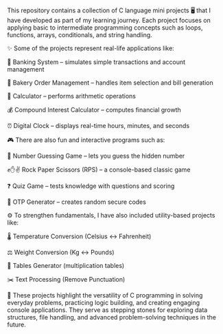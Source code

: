 This repository contains a collection of C language mini projects 🖥️ that I have developed as part of my learning journey. Each project focuses on applying basic to intermediate programming concepts such as loops, functions, arrays, conditionals, and string handling.

✨ Some of the projects represent real-life applications like:

🏦 Banking System – simulates simple transactions and account management

🥐 Bakery Order Management – handles item selection and bill generation

🧮 Calculator – performs arithmetic operations

💰 Compound Interest Calculator – computes financial growth

⏰ Digital Clock – displays real-time hours, minutes, and seconds

🎮 There are also fun and interactive programs such as:

🎲 Number Guessing Game – lets you guess the hidden number

✊✋✌ Rock Paper Scissors (RPS) – a console-based classic game

❓ Quiz Game – tests knowledge with questions and scoring

🔑 OTP Generator – creates random secure codes

⚙️ To strengthen fundamentals, I have also included utility-based projects like:

🌡️ Temperature Conversion (Celsius ↔ Fahrenheit)

⚖️ Weight Conversion (Kg ↔ Pounds)

🔢 Tables Generator (multiplication tables)

✂️ Text Processing (Remove Punctuation)

🚀 These projects highlight the versatility of C programming in solving everyday problems, practicing logic building, and creating engaging console applications. They serve as stepping stones for exploring data structures, file handling, and advanced problem-solving techniques in the future.
